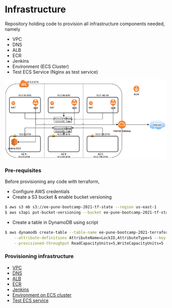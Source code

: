 # Infrastructure

Repository holding code to provision all infrastructure components needed, namely
- VPC
- DNS 
- ALB
- ECR
- Jenkins
- Environment (ECS Cluster)
- Test ECS Service (Nginx as test service)

![Infra Diagram](./jenkins.png "Infra Diagram")
 
### Pre-requisites
 
Before provisioning any code with terraform,
- Configure AWS credentials
- Create a S3 bucket & enable bucket versioning
```bash
$ aws s3 mb s3://ee-pune-bootcamp-2021-tf-state --region us-east-1
$ aws s3api put-bucket-versioning --bucket ee-pune-bootcamp-2021-tf-state --versioning-configuration Status=Enabled --region us-east-1
```
- Create a table in DynamoDB using script
```bash
$ aws dynamodb create-table --table-name ee-pune-bootcamp-2021-terraform-lock-table \
    --attribute-definitions AttributeName=LockID,AttributeType=S --key-schema AttributeName=LockID,KeyType=HASH \
    --provisioned-throughput ReadCapacityUnits=5,WriteCapacityUnits=5 --region us-east-1
```

### Provisioning infrastructure

- [VPC](./vpc/README.md)
- [DNS](./dns/README.md)
- [ALB](./alb/README.md)
- [ECR](./ecr/README.md)
- [Jenkins](./jenkins/README.md)
- [Environment on ECS cluster](./ecs-cluster/README.md)
- [Test ECS service](./ecs-service/README.md)